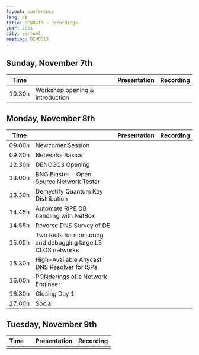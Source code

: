 ```yaml
---
layout: conference
lang: de
title: DENOG13 - Recordings
year: 2021
city: virtual
meeting: DENOG13
---
```


## Sunday, November 7th

| Time  |                                | Presentation                  |  Recording                    |
|-------|--------------------------------|-------------------------------|-------------------------------|
| 10.30h |Workshop opening & introduction | | |  


## Monday, November 8th

| Time  |                                | Presentation                  |  Recording                    |
|-------|--------------------------------|-------------------------------|-------------------------------|
| 09.00h | Newcomer Session | |
| 09.30h | Networks Basics | |
| 12.30h | DENOG13 Opening | |
| 13.00h | BNG Blaster - Open Source Network Tester | |
| 13.30h | Demystify Quantum Key Distribution  | |
| 14.45h | Automate RIPE DB handling with NetBox | |
| 14.55h | Reverse DNS Survey of DE  | |
| 15.05h | Two tools for monitoring and debugging large L3 CLOS networks | |
| 15.30h | High-Available Anycast DNS Resolver for ISPs | |
| 16.00h | PONderings of a Network Engineer | |
| 16.30h | Closing Day 1 | |
| 17.00h | Social | |

## Tuesday, November 9th

| Time  |                                | Presentation                  |  Recording                    |
|-------|--------------------------------|-------------------------------|-------------------------------|
| | | | |















